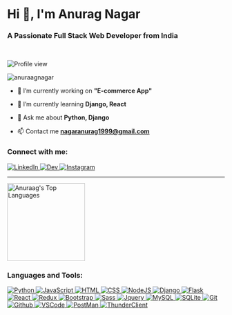 <h1 align="left">Hi 👋, I'm Anurag Nagar</h1>
<h3 align="left">A Passionate Full Stack Web Developer from India</h3>

<br/>
<p align="left">
  <img alt="Profile view" src="https://komarev.com/ghpvc/?username=anuraagnagar&label=PROFILE+VIEWS&style=for-the-badge&color=d48e24">
</p>

<p align="left"><img src="https://github-profile-trophy.vercel.app/?username=anuraagnagar&theme=juicyfresh&no-bg=true&no-frame=false&border=transparent" alt="anuraagnagar" /> </p>

- 🔭 I’m currently working on **"E-commerce App"**

- 🌱 I’m currently learning **Django, React**

- 💬 Ask me about **Python, Django**

- 📫 Contact me **nagaranurag1999@gmail.com**

<h3 align="left">Connect with me:</h3>

<a href="">
    <img src="https://skillicons.dev/icons?i=linkedin" alt="LinkedIn" />
</a>
<a href="">
    <img src="https://skillicons.dev/icons?i=devto" alt="Dev" />
</a>
<a href="">
    <img src="https://skillicons.dev/icons?i=instagram" alt="Instagram" />
</a>
<hr/>



  <a href="https://github.com/anuraagnagar/anuraagnagar">
      <img height="180px" align="center" alt="Anuraag's Top Languages" src="https://github-readme-stats.vercel.app/api/top-langs/?username=anuraagnagar&langs_count=8&layout=compact&theme=default&hide_border=false&border_color=30363D&bg_color=0D1117&text_bold=false&title_color=D48E24&icon_color=D48E24&hide=Jupyter%20Notebook"/>
  </a>
</div>
<br/>


<h3 align="left">Languages and Tools:</h3>

<a href="">
    <img src="https://skillicons.dev/icons?i=python" alt="Python"  />
</a>
<a href="">
    <img src="https://skillicons.dev/icons?i=js" alt="JavaScript"  />
</a>
<a href="">
    <img src="https://skillicons.dev/icons?i=html" alt="HTML"  />
</a>
<a href="">
    <img src="https://skillicons.dev/icons?i=css" alt="CSS"  />
</a>
<a href="">
    <img src="https://skillicons.dev/icons?i=nodejs" alt="NodeJS"  />
</a>
<a href="">
    <img src="https://skillicons.dev/icons?i=django" alt="Django"  />
</a>
<a href="">
    <img src="https://skillicons.dev/icons?i=flask" alt="Flask"  />
</a>
<a href="">
    <img src="https://skillicons.dev/icons?i=react" alt="React"  />
</a>
<a href="">
    <img src="https://skillicons.dev/icons?i=redux" alt="Redux"  />
</a>
<a href="">
    <img src="https://skillicons.dev/icons?i=bootstrap" alt="Bootstrap"  />
</a>
<a href="">
    <img src="https://skillicons.dev/icons?i=sass" alt="Sass"  />
</a>
<a href="">
    <img src="https://skillicons.dev/icons?i=jquery" alt="Jquery"  />
</a>
<a href="">
    <img src="https://skillicons.dev/icons?i=mysql" alt="MySQL"  />
</a>
<a href="">
    <img src="https://skillicons.dev/icons?i=sqlite" alt="SQLite"  />
</a>
<a href="">
    <img src="https://skillicons.dev/icons?i=git" alt="Git"  />
</a>
<a href="">
    <img src="https://skillicons.dev/icons?i=github" alt="Github"  />
</a>
<a href="">
    <img src="https://skillicons.dev/icons?i=vscode" alt="VSCode"  />
</a>
<a href="">
    <img src="https://skillicons.dev/icons?i=postman" alt="PostMan"  />
</a>
<a href="">
    <img src="https://skillicons.dev/icons?i=thunderclient" alt="ThunderClient"  />
</a>

